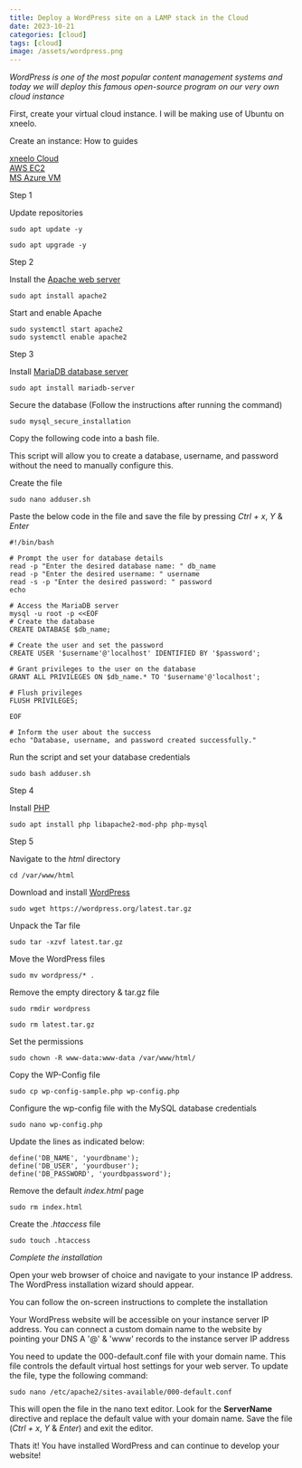 ```yaml
---
title: Deploy a WordPress site on a LAMP stack in the Cloud
date: 2023-10-21
categories: [cloud]
tags: [cloud]
image: /assets/wordpress.png
---
```




*WordPress is one of the most popular content management systems and today we will deploy this famous open-source 
program on our very own cloud instance*

First, create your virtual cloud instance. I will be making use of Ubuntu on xneelo.

Create an instance: How to guides

<a href="https://xneelo.co.za/help-centre/cloud/create-an-instance" target="_blank">xneelo Cloud </a>  
<a href="https://docs.aws.amazon.com/efs/latest/ug/gs-step-one-create-ec2-resources.html" target="_blank">AWS EC2 </a>  
  <a href="https://cloud.google.com/compute/docs/instances/create-start-instance" target="_blank">MS Azure VM </a>


Step 1

Update repositories

```
sudo apt update -y
```

```
sudo apt upgrade -y
```


Step 2

Install the <a href="https://httpd.apache.org/" target="_blank">Apache web server </a>

```
sudo apt install apache2
```

Start and enable Apache

```
sudo systemctl start apache2
sudo systemctl enable apache2
```

Step 3 

Install <a href="https://mariadb.org/" target="_blank">MariaDB database server </a>

```
sudo apt install mariadb-server
```

Secure the database (Follow the instructions after running the command)

```
sudo mysql_secure_installation
```

Copy the following code into a bash file. 

This script will allow you to create a database, username, and password without the need to manually configure this.

Create the file

```
sudo nano adduser.sh
```

Paste the below code in the file and save the file by pressing *Ctrl + x*, *Y* & *Enter*

```
#!/bin/bash

# Prompt the user for database details
read -p "Enter the desired database name: " db_name
read -p "Enter the desired username: " username
read -s -p "Enter the desired password: " password
echo

# Access the MariaDB server
mysql -u root -p <<EOF
# Create the database
CREATE DATABASE $db_name;

# Create the user and set the password
CREATE USER '$username'@'localhost' IDENTIFIED BY '$password';

# Grant privileges to the user on the database
GRANT ALL PRIVILEGES ON $db_name.* TO '$username'@'localhost';

# Flush privileges
FLUSH PRIVILEGES;

EOF

# Inform the user about the success
echo "Database, username, and password created successfully."
```

Run the script and set your database credentials 

```
sudo bash adduser.sh
```

Step 4

Install <a href="https://www.php.net/" target="_blank"> PHP <a/> 

```
sudo apt install php libapache2-mod-php php-mysql
```

Step 5

Navigate to the *html* directory

```
cd /var/www/html
```

Download and install <a href="https://en-za.wordpress.org/download/" target="_blank"> WordPress <a/>

```
sudo wget https://wordpress.org/latest.tar.gz
```

Unpack the Tar file 

```
sudo tar -xzvf latest.tar.gz
```

Move the WordPress files

```
sudo mv wordpress/* .
```

Remove the empty directory & tar.gz file

```
sudo rmdir wordpress
```

```
sudo rm latest.tar.gz
```

Set the permissions 

```
sudo chown -R www-data:www-data /var/www/html/
```

Copy the WP-Config file

```
sudo cp wp-config-sample.php wp-config.php
```

Configure the wp-config file with the MySQL database credentials 

```
sudo nano wp-config.php
```
Update the lines as indicated below:

```
define('DB_NAME', 'yourdbname');
define('DB_USER', 'yourdbuser');
define('DB_PASSWORD', 'yourdbpassword');
```

Remove the default *index.html* page

```
sudo rm index.html
```
Create the *.htaccess* file 

```
sudo touch .htaccess
```


*Complete the installation*

Open your web browser of choice and navigate to your instance IP address. 
The WordPress installation wizard should appear.

You can follow the on-screen instructions to complete the installation

Your WordPress website will be accessible on your instance server IP address. 
You can connect a custom domain name to the website by pointing your 
DNS A '@' & 'www' records to the instance server IP address

You need to update the 000-default.conf file with your domain name. 
This file controls the default virtual host settings for your web server. To update the file, type the following command:


```
sudo nano /etc/apache2/sites-available/000-default.conf
```

This will open the file in the nano text editor. 
Look for the **ServerName** directive and replace the default value with your domain name.
Save the file (*Ctrl + x*, *Y* & *Enter*) and exit the editor.

Thats it! You have installed WordPress and can continue to develop your website!

